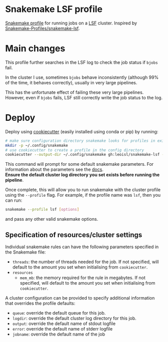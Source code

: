 # Snakemake LSF profile

[Snakemake profile][profile] for running jobs on a [LSF][lsf] cluster.
Inspired by [Snakemake-Profiles/snakemake-lsf][original].

# Main changes

This profile further searches in the LSF log to check the job status if `bjobs` fail.

In the cluster I use, sometimes `bjobs` behave inconsistently (although 99% of the time, it behaves correctly),
usually in very large pipelines.

This has the unfortunate effect of failing these very large pipelines. However, even if `bjobs` fails,
LSF still correctly write the job status to the log.   

# Deploy

Deploy using [cookiecutter][cookiecutter-repo] (easily installed using conda or
pip) by running:

[original]: https://github.com/Snakemake-Profiles/snakemake-lsf
[profile]: https://snakemake.readthedocs.io/en/stable/executable.html#profiles
[lsf]: https://www.ibm.com/support/knowledgecenter/en/SSETD4_9.1.2/lsf_command_ref/bsub.1.html
[cookiecutter-repo]: https://github.com/audreyr/cookiecutter

```sh
# make sure configuration directory snakemake looks for profiles in exists
mkdir -p ~/.config/snakemake
# use cookiecutter to create a profile in the config directory
cookiecutter --output-dir ~/.config/snakemake gh:leoisl/snakemake-lsf --checkout checking_lsf_log_if_bjobs_fails
```

This command will prompt for some default snakemake
parameters. For information about the parameters see the [docs][snakemake_params].  
**Ensure the default cluster log directory you set exists before running the pipeline**.  


[snakemake_params]: https://snakemake.readthedocs.io/en/stable/executable.html#all-options

Once complete, this will allow you to run snakemake with the cluster
profile using the `--profile` flag. For example, if the profile name
was `lsf`, then you can run:

```sh
snakemake --profile lsf [options]
```

and pass any other valid snakemake options.

## Specification of resources/cluster settings

Individual snakemake rules can have the following parameters specified in the
Snakemake file:

-   `threads`: the number of threads needed for the job. If not specified, will 
    default to the amount you set when initialising from `cookiecutter`.
-   `resources`
    -   `mem_mb`: the memory required for the rule in megabytes. If not specified, will 
    default to the amount you set when initialising from `cookiecutter`.

A cluster configuration can be provided to specify additional information that overrides 
the profile defaults:

-   `queue`: override the default queue for this job.
-   `logdir`: override the default cluster log directory for this job.
-   `output`: override the default name of stdout logfile
-   `error`: override the default name of stderr logfile
-   `jobname`: override the default name of the job
